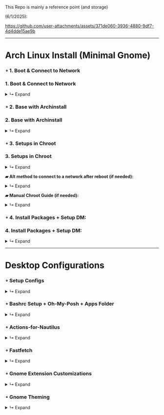 This Repo is mainly a reference point (and storage)

(6/1/2025):

https://github.com/user-attachments/assets/371de060-3936-4880-9df7-4d4dde15ae9b

---

# Arch Linux Install (Minimal Gnome)

### ∘ 1. Boot & Connect to Network
### 1. Boot & Connect to Network
<details>
<summary>↳ Expand</summary>

- Enter: `iwctl`

  ⎯ `device list`

- Power on devices if not on:

  ⎯ `device DEVICE set-property powered on`

  ⎯ `adapter ADAPTER set-property powered on`

- If the device is still not powered on:

  ⎯ `rfkill unblock DEVICE`

- Get Networks and Connect:

  ⎯ `station NAME scan` (this will not output anything)

  ⎯ `station NAME get-networks`

  ⎯ `station NAME connect MyWiFiHere-2G`

  ⎯ Enter password & type: `exit`

- Test: `ping -c 4 google.com`

</details>

### ∘ 2. Base with Archinstall
### 2. Base with Archinstall
<details>
<summary>↳ Expand</summary>

- Enter: `archinstall`

  ⎯ Configure options. Main:

  ⎯ Disk Config (`Best Effort > Ext4 > Separate /home`),

  ⎯ Bootloader (`Systemd`),

  ⎯ Profile (`Xorg + Drivers`),

  ⎯ Audio (`Pipewire`),

  ⎯ Network Config (`Copy to Install` or `Network Manager`),

  ⎯ After installation is done, select `Yes` and CHROOT in.

</details>

### ∘ 3. Setups in Chroot
### 3. Setups in Chroot
<details>
<summary>↳ Expand</summary>

- Enter: `pacman -S nano git`

- Configure/Setup Systemd (Archinstall may not fully do so) + Pre Plymouth Setup:

  ⎯ Check entries: `bootctl status`

  ⎯ `ls /boot/` (Check files)

  ⎯ `nano /boot/loader/loader.conf` (Update loader config)

    ```bash
    default  arch.conf
    timeout  30
    console-mode keep
    #editor  no
    ```

  ⎯ `ls /boot/loader/entries/` (Check files)

- Change Archinstall default entry name structure:

  ⎯ `mv /boot/loader/entries/*_linux.conf /boot/loader/entries/arch.conf`

  ⎯ `mv /boot/loader/entries/*_linux-fallback.conf /boot/loader/entries/arch-fallback.conf`

- Update `arch.conf` and `arch-fallback.conf`:

  ⎯ `nano /boot/loader/entries/arch.conf`

  ⎯ `nano /boot/loader/entries/arch-fallback.conf`

    ```plaintext
    -- arch.conf --
    title   Arch Linux
    linux   /vmlinuz-linux
    initrd  /initramfs-linux.img
    options root=UUID=xx-xx-xx-xx-xx zswap.enabled=0 rw rootfstype=ext4 quiet splash loglevel=3 systemd.show_status=auto rd.udev.log_level=3

    -- arch-fallback.conf --
    title   Arch Fallback
    linux   /vmlinuz-linux
    initrd  /initramfs-linux.img
    options root=UUID=xx-xx-xx-xx-xx zswap.enabled=0 rw rootfstype=ext4
    ```

  ⎯ **Options are for "silent boot"** ([Arch Wiki - Silent Boot](https://wiki.archlinux.org/title/Silent_boot))

- Modify `mkinitcpio.conf` (silent boot + plymouth opts):

  ⎯ `nano /etc/mkinitcpio.conf`

  ⎯ Replace `udev` with `systemd`, remove `fsck` & add `plymouth` in HOOKS:

    ```plaintext
    HOOKS=(base systemd autodetect microcode modconf kms keyboard keymap plymouth block filesystems)
    ```

- Install Plymouth & Theme ([Plymouth Theme](https://github.com/catppuccin/plymouth)):

  ⎯ `sudo pacman -S plymouth`

  ⎯ `cd /tmp`

  ⎯ `git clone https://github.com/K-Ivy/Arch-Linux-Gnome-DOTS.git`

  ⎯ `cp -r plymouth/catppuccin-frappe-twd /usr/share/plymouth/catppuccin-frappe-twd`

  ⎯ `sudo plymouth-set-default-theme -R catppuccin-frappe-twd`

- Create the boot entry to finish:

  ⎯ **Note**: Replace `--part` with the partition containing the EFI (/boot marked)

  ⎯ `lsblk`

  ⎯ `efibootmgr --create --disk /dev/sda --part 1 --label "Arch Linux" --loader /EFI/systemd/systemd-bootx64.efi`

  **This video shows for GRUB:** [YouTube Video](https://www.youtube.com/watch?v=mWl4P6DOt9M)

- `sudo mkinitcpio -P`

- Check Entry: `bootctl status`

- Enable update service: `sudo systemctl enable systemd-boot-update.service`

- Reboot: `reboot`

</details>

**▰ Alt method to connect to a network after reboot (if needed):**
<details>
<summary>↳ Expand</summary>

- `nmcli device`

  ⎯ `nmcli device wifi`

- `nmcli dev wifi connect MyWiFiHere-2G password PASSWORD-HERE`

</details>

**▰ Manual Chroot Guide (if needed):**
<details>
<summary>↳ Expand</summary>

- Boot back into the live environment using the USB.

  ⎯ Once loaded, check partitions: `lsblk`

  ⎯ Mount Root (Main Filesystem): `mount /dev/sdaX /mnt`

  ⎯ Mount EFI (/boot Partition): `mount /dev/sdaX /mnt/boot`

  ⎯ Mount Home (if separated): `mount /dev/sdaX /mnt/home`

  ⎯ Chroot: `arch-chroot /mnt`

- Make sure to connect to a network using the methods.

- When done:

  ⎯ `exit`

  ⎯ `umount -R /mnt`

  ⎯ `reboot` (unplug USB when the screen blanks)

</details>

### ∘ 4. Install Packages + Setup DM:
### 4. Install Packages + Setup DM:
<details>
<summary>↳ Expand</summary>

- **Add Chaotic-AUR**:

  ⎯ `sudo pacman-key --recv-key 3056513887B78AEB --keyserver keyserver.ubuntu.com`

  ⎯ `sudo pacman-key --lsign-key 3056513887B78AEB`

  ⎯ `sudo pacman -U 'https://cdn-mirror.chaotic.cx/chaotic-aur/chaotic-keyring.pkg.tar.zst'`

  ⎯ `sudo pacman -U 'https://cdn-mirror.chaotic.cx/chaotic-aur/chaotic-mirrorlist.pkg.tar.zst'`

  ⎯ `sudo nano /etc/pacman.conf` (Add the below to the bottom)

    ```plaintext
    -- pacman.conf --
    [chaotic-aur]
    Include = /etc/pacman.d/chaotic-mirrorlist
    ```

  ⎯ `sudo pacman -Syu yay`

- **Gnome + DM** ⎯ `sudo pacman -S gnome-shell gnome-control-center gnome-tweaks gnome-keyring polkit-gnome gnome-themes-extra gnome-disk-utility sddm`

- **Functions** ⎯ `sudo pacman -S wget jq wmctrl wpa_supplicant smartmontools gstreamer gst-plugins-good gst-plugin-pipewire wireless_tools gtk-engine-murrine sassc xclip vte3 libhandy zenity libbacktrace streamlink ntfs-3g mtools exfatprogs dosfstools nautilus-image-converter oh-my-posh cpufetch fastfetch ffmpegthumbnailer feh gufw`

- **Apps** ⎯ `sudo pacman -S kitty extension-manager zed deskflow mpv microsoft-edge-stable-bin gcolor3 pamac localsend btop twitch-tui gimp`

- **+ Via Yay** ⎯ `yay -S yt-x gpufetch-nocuda-git actions-for-nautilus ddcutil-service`

- **Fonts** ⎯ `sudo pacman -S noto-fonts noto-fonts-emoji ttf-roboto ttf-sourcecodepro-nerd`

- **SDDM SETUP:** (Theme config in repo)

  ⎯ Theme: `https://github.com/Keyitdev/sddm-astronaut-theme`

  ⎯ Install: `sudo pacman -S sddm-astronaut-theme` (chaotic-aur)

  ⎯ Conf: `sudo nano /etc/sddm.conf`

    ```plaintext
    -- sddm.conf --
    [Theme]
    Current=sddm-astronaut-theme
    ```

  ⎯ Set theme: `sudo nano /usr/share/sddm/themes/sddm-astronaut-theme/metadata.desktop`

    ```plaintext
    -- metadata.desktop --
    ConfigFile=Themes/pixel_sakura.conf
    ```

  ⎯ Enable: `systemctl enable sddm`

- UFW first setup:
     - sudo ufw default deny incoming
     - sudo ufw default allow outgoing
     - sudo ufw enable

- **Reboot. All setup.**

Note opt:

- systemctl list-unit-files --state=enabled

- sudo systemctl disable --now remote-fs.target

</details>

---

# Desktop Configurations
### ∘ Setup Configs
<details>
<summary>↳ Expand</summary>

- Open Nautilus, press `Ctrl + H` to show hidden files or toggle via settings.

  ⎯ Go to `/home/USER/Templates` and bookmark it.

  > Anything in this path gets added to the "New Document" content menu for fast file creation.

  ⎯ Go to `/home/USER/.config` and bookmark it.

- Copy contents of `home/Templates/` from GIT REPO to `~/USER/Templates`

- Copy contents of `.configs/` from GIT REPO to `~/USER/.config/`

</details>

### ∘ Bashrc Setup + Oh-My-Posh + Apps Folder
<details>
<summary>↳ Expand</summary>

- Get `.bashrc` from `home/` in the repo and update contents of the one in `/home/USER/` or replace:

  ⎯ **Ensure to update paths**:

    ```bash
    eval "$(oh-my-posh init bash --config /home/k/.config/ohmyposh/config.json)"
    export PATH="$PATH:/home/k/Documents/Apps"
    ...
    ```

- **Create Apps Directory**:

  ⎯ `/home/USER/Documents/Apps`

  ⎯ Copy contents from repo's `home/Documents/Apps/` into the created path or replace.

- **Reload Shell**:

  ⎯ `source ~/.bashrc`

</details>

### ∘ Actions-for-Nautilus
<details>
<summary>↳ Expand</summary>

- Create directory: `/home/USER/.local/share/actions-for-nautilus` (or run the app).

- Copy contents from repo's `home/.local/share/actions-for-nautilus` to the created path or replace.

- Restart Nautilus:

  ⎯ `nautilus -q` in terminal.

</details>

### ∘ Fastfetch
<details>
<summary>↳ Expand</summary>

- **Edit GPU Section**:

  ⎯ Open "config.jsonc" in .config folder and edit "gpu" section. Choose which to use and if
    text entry, edit it to be correct

</details>

### ∘ Gnome Extension Customizations
<details>
<summary>↳ Expand</summary>

- **Open Extension Manager and install:**

    - `DDTerm`, `User Themes`, `Display Adjustment`, `Rounded Window Corners Reborn`, `Custom Command Menu`, `V-Shell`, `App Icons Taskbar`, `App Menu is back`, `Burn my Windows`, `Screenshort-cut`, `Rocketbar`, `Space Bar`, `Transparent Window Moving`, `Truly Maximized Windows`, `Blur My Shell`.

    - **Of Note/Alts**: `Customized Workspaces`, `Fullscreen to New Workspace`, `Clipboard History`, `Dash to Panel`, `Date Menu Formatter`, `Forge`, `Mouse Tail`, `PaperWM`, `Start Overlay in Application View`, `Task Up UltraLite`

- **App Icons Taskbar**: Dash on panel + other adjustments

  ⎯ As it has opt to export settings, find in repo's `exported-extension-settings`.

- **DDTerm**: On-demand Terminal

  ⎯ **Window:**

    - Window Size: `100%`

    - Resizable: `False`

    - On All Workplaces: `False`

    - Show Tab Bar: `Never`

  ⎯ **Terminal:**

    - Font: `SauceCodePro Nerd Font Medium - 13`

    - Cursor Shape: `I-Beam`

    - Background: `#292E38`

    - Foreground: `#D8E5E5`

    - Background Opacity: `54%`

    - Show Scrollbar: `False`.

- **Custom Command Menu**: To put name on toolbar and have easy access to commands

    - Exported commands in repo's `home/commands.ini`.

    - Configuration > Custom Menu Title: Type `Icon` > `pan-down-symbolic`.

- **Rocketbar**: Right click in overview opens applications view

  ⎯ **General:**

    - Taskbar Enabled: `False`

    - Notification Counter: `False`


  ⎯ **Behavior:**

    - Everything off except Overview option

- **Rounded Window Corners Reborn**: Consistent Borders on everything

  ⎯ **Main:**

    - Skip LibAdwaita: `True`.

    - Skip LibHandy: `True`.

    - Border Width: `-2`.

    - Border Color: `#83B9B8`.

    - Corner Radius: `11`.

    - Smoothing: `0`.

  ⎯ **Window Shadow for Focused State:**

    - Horizontal Offset: `0`.

    - Vertical Offset: `5`.

    - Blur Radius: `12`.

    - Spread Radius: `2.0`.

    - Opacity: `62`.

  ⎯ **Window Shadow for Unfocused State:**

    - Set all options to `0`.

  ⎯ **Additional:**

    - Add rounded corners to Kitty Term on Wayland: `True` if needed.

    - Custom > Add > Window Class: `mpvk` > Bottom & Right Padding: `2` (to fix it's border)

- **Space Bar**: Workspaces buttons on panel

  ⎯ **Behavior:**

    - Indicator Style: `Workspace Bar` -> `Use Custom Label` & Unnamed Label: `Space ((Number))`

    - Position: `Left`.

    - Switch: `Over Indicator`.

    - Always Show Numbers: `False`.

    - Show Empty Workspaces: `True`.

    - Toggle Overview: `False`.

  ⎯ **Appearance:**

    - Padding & Margin: `0`.

    - Border Radius + Width & Vertical Padding: `0`.

    - Horizontal Padding: `13`.

    - Background & Border Colors: `#000000`.

    - Font Size: `10`.

    - Font Weight: `Semi-Bold`.

    - Active Text Color: `#9DBDB8`.

    - Inactive Text Color: `#7F9EA0`.

    - Empty Text Color: `#7F9EA0`.

- **Transparent Window Moving**: Visual

  ⎯ Opacity: `230`.

- **Blur My Shell**: Transparency for certain applications. Keep usage on short-term apps for performace

  ⎯ **Note**: Enable `Rounded Corners Reloaded` first and then this extension.

  ⎯ Remove default pipeline effects.

  ⎯ Disable blurs for `Panel`, `Overview`, and `Dash`.

  ⎯ **Applications:**

    - Sigma: `4`.

    - Brightness: `1.00`.

    - Opacity: `226`.

    - Opaque Focused Window: `False`.

    - Overview Blur: `False`.

    - Whitelist Applications: `Nautilus`.

- **Burn my Windows**: Window close and appear animation

  ⎯ Settings are within repo's `.config/`

- **V-Shell (Vertical Workspaces)**: Customize Gnome behavior and overview

  ⎯ **Modules**:

     - Disable `Layout`, `Swipe Tracker`, `Dash`, `Workspace Switcher Popup`.

  ⎯ **Layout**:

     - \Dash > Position: `Bottom`.

     - \Dash > Center Dash to Workspace: `True`.

     - \Dash > Icon Position: `Start`.

     - Workspace Thumbnails > Pos/Orientation: `Top | Horizontal`.

     - Workspace Thumbnails > Window Scale: `12`.

     - Workspace Thumbnails > App Scale: `14`.

     - Workspace Preview > Scale: `62`.

     - Workspace Preview > Spacing: `500`.

     - App Grid > Center Grid: `True`.

     - Search View > Center: `True`.

     - Search View > Always Show: `False`.

     - Search View > Results Width: `90`.

     - \Workspace Switch Popup > Horizontal Pos: `50`.

     - \Workspace Switch Popup > Vertical Pos: `5`.

     - Notifications/OSD > Banner: `Top Center`.

     - Notifications/OSD > Popup: `Top Center`.

     - Adjust `Secondary Monitor` settings if needed.

  ⎯ **Appearance:**

     - \Dash > Icon Size: `64`.

     - \Dash > Style: `Default`.

     - \Dash > Opacity: `60`.

     - \Dash > Radius: `30`.

     - \Dash > App Indicator: `Dot`.

     - Workspace Thumbnails > Labels: `Disabled`.

     - Workspace Thumbnails > Wallpaper in Thumbnail: `True`.

     - Window Preview > Icon Size: `Disable`.

     - Window Preview > Position / Visibility: `Below Window`.

     - Workspace Preview > Corner Radius: `42`.

     - Search > Icon Size: `96`.

     - Search > Results Rows: `3`.

     - Search > Highlighting: `Underline`.

     - Panel > Style: `Same As Desktop`.

     - Overview Background > Show Wallpaper: `Enable - Fast Blur Transition`.

     - Overview Background > Brightness (for all): `47`.

     - Overview Background > Blur (for both): `30`.

  ⎯ **Behavior**:

     - Overview > Escape Key Behavior: `Default`.

     - Overview > Click Empty Space to Close: `False`.

     - Overlay Key > Double-Press Action: `Disable`.

     - App Menu > All options: `On`, except `Create Window Thumbnail`.

     - Workspace Thumbnails > Close Button: `Single Click`.

     - Workspace Preview > Sort & Initial: `Default`.

     - Workspace Preview > Height Compensation: `15`.

     - Window Preview > All actions: `Activate Windows`.

     - Always Activate: `False`.

     - Animations > Speed: `108`.

     - Animations > App Grid: `Disable`.

     - Animations > Search View: `Disable`.

     - Animations > Workspace Preview: `Active Workspace Only`.

     - Workspace Switcher > Wraparound: `True`.

     - Workspace Switcher > Animation: `Static Background`.

     - Workspace Switcher > Popup Mode: `Current Monitor`.

     - Notifications > Attention Handler & Favorites: `Disable`.

  ⎯ **App Grid**:

     - Main App Grid > Icon Size: `96`.

     - Main App Grid > Columns & Rows: `3`.

     - Main App Grid > Allow Incomplete Pages: `True`.

     - App Folders > Icon Size: `96`.

     - App Folders > Columns & Rows: `3`.

     - App Folders > Center Open Folders: `True`.

</details>

### ∘ Gnome Theming
<details>
<summary>↳ Expand</summary>

- **Graphite GTK Theme**: Windows and Overall

  ⎯ Download ZIP: https://github.com/vinceliuice/Graphite-gtk-theme

  ⎯ Open terminal and CD into the extracted folder.

    - Now enter: `./install.sh --tweaks normal colorful nord -t teal -c dark -l`.

- **Gruvbox Plus Dark Icons**:

  ⎯ Download ZIP: https://github.com/SylEleuth/gruvbox-plus-icon-pack

  ⎯ Create an `icons` folder at: `/home/USER/.local/share/icons` & bookmark it.

    - Copy `Gruvbox-Plus-Dark` and Light variant into the folder.

  ⎯ Open Terminal & CD into extracted folder: `~/gruvbox-plus-icon-pack-master/scripts`.

    - `chmod +x folders-color-chooser`.

    - `./folders-color-chooser -c blue`.

- **Capitaine Cursor**:

  ⎯ Download ZIP: https://github.com/sainnhe/capitaine-cursors

  ⎯ Extract and copy "Gruvbox", "Nord", "Palenight" standard variants into `~/.local/share/icons`

    - **Additional Cursors**: [Catppuccin Cursors](https://github.com/catppuccin/cursors).

- **Apply**:

  ⎯ Open *Gnome Tweaks* and select.

- **Open** *`/home/USER/.themes/Graphite-teal-Dark-nord/gnome-shell/gnome-shell.css`* **to change some things:**

  ⎯ The updated gnome-shell css can be found in repo's `home/.themes/Graphite-teal-Dark-nord/gnome-shell/gnome-shell.css`.

    - **0. Add to the top:**

  ```css
   /* Top Bar push */
   #panel {
     margin-top: 3px;
   }

   /* Top Bar content push */
   #panel .panel-button {
     margin-right: 6px !important;
     margin-left: 5px !important;
   }

   /* Defaults */
   #panel Gjs_ui_panelMenu_PanelMenuButton.panel-button,
   #panel Gjs_ui_panelMenu_PanelMenuButton.panel-button:hover {
     color: #9dbdb8;
     border-radius: 13px !important;
   }

   /* Custom Command Menu extension */
   #panel Gjs_custom-command-list_storageb_github_com_extension_CommandMenu.panel-button,
   #panel Gjs_custom-command-list_storageb_github_com_extension_CommandMenu.panel-button:hover {
     color: #c89dbf;
   }
  ```

    - **1. Search "Top Bar"** in the editor and change background color to match wallpaper:

  ```css
   #panel {
     ...
     background-color: #272838;
     ...
   }
  ```

    - **2. Scroll down** and change button hpadding:

  ```css
   #panel .panel-button {
     -natural-hpadding: 8px;
     -minimum-hpadding: 8px;
     ...
   }
  ```

    - **3. Change the border radius** of the clock/date display:

  ```css
   #panel .panel-button.clock-display .clock {
     ...
     border-radius: 13px;
	 ...
   }
  ```

    - **4. Change the default hover color**

  ```css
   #panel .panel-button:hover {
     color: white -> #9dbdb8;
	 ...
   }
  ```

    - **5. "Show Apps" Fix**: If "Show Apps" Button is white & not matching "Gruvbox Plus" (Prev Setup). Use Finder & Search ".show-apps" & find the below & update.

  ```css
   #dash .dash-item-container .show-apps .overview-icon,
   #dash .dash-item-container .overview-tile .overview-icon,
   #dash .dash-item-container .grid-search-result .overview-icon {
     color: #ebdbb2;
   }
  ```

    - **6. "Show Apps" Icon Size Fix**: Change the "Show Apps" icon itself so it is larger to match

    - Go to repo's `assets/` folder:

    - Choose an adjusted Gruvbox Plus Icon.

    - Remove `(Option #)` from the name.

    - Copy to `/home/USER/.local/share/icons/Gruvbox-Plus-Dark/actions/symbolic`.

    - **Reload Shell**: press `Alt + F2`, & send `r`.

</details>
